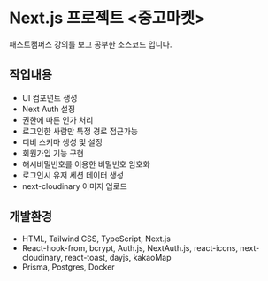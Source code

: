 # Next.js 프로젝트 <중고마켓>

패스트캠퍼스 강의를 보고 공부한 소스코드 입니다.

## 작업내용

- UI 컴포넌트 생성
- Next Auth 설정
- 권한에 따른 인가 처리
- 로그인한 사람만 특정 경로 접근가능
- 디비 스키마 생성 및 설정
- 회원가입 기능 구현
- 해시비밀번호를 이용한 비밀번호 암호화
- 로그인시 유저 세션 데이터 생성
- next-cloudinary 이미지 업로드

## 개발환경

- HTML, Tailwind CSS, TypeScript, Next.js
- React-hook-from, bcrypt, Auth.js, NextAuth.js, react-icons, next-cloudinary, react-toast, dayjs, kakaoMap
- Prisma, Postgres, Docker
